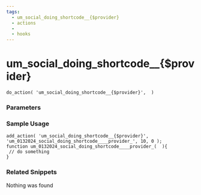 ```yaml
---
tags: 
  - um_social_doing_shortcode__{$provider}
  - actions
  - 
  - hooks
---
```

# um\_social\_doing\_shortcode\_\_{$provider}

``` php:no-line-numbers
do_action( 'um_social_doing_shortcode__{$provider}',  )
```
<div class='hook-sep'></div>

### Parameters

<div class='hook-sep'></div>



### Sample Usage

``` php:no-line-numbers
add_action( 'um_social_doing_shortcode__{$provider}', 'um_0132024_social_doing_shortcode____provider_', 10, 0 );
function um_0132024_social_doing_shortcode____provider_(  ){
 // do something
}
```
<div class='hook-sep'></div>



### Related Snippets

Nothing was found

